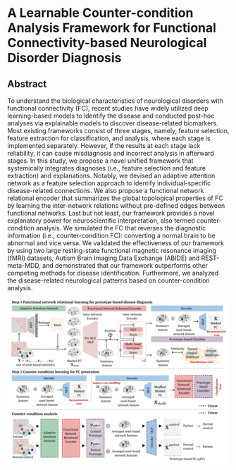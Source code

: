 # A Learnable Counter-condition Analysis Framework for Functional Connectivity-based Neurological Disorder Diagnosis

## Abstract
To understand the biological characteristics of neurological disorders with functional connectivity (FC), recent studies have widely utilized deep learning-based models to identify the disease and conducted post-hoc analyses via explainable models to discover disease-related biomarkers. Most existing frameworks consist of three stages, namely, feature selection, feature extraction for classification, and analysis, where each stage is implemented separately. However, if the results at each stage lack reliability, it can cause misdiagnosis and incorrect analysis in afterward stages. In this study, we propose a novel unified framework that systemically integrates diagnoses (i.e., feature selection and feature extraction) and explanations. Notably, we devised an adaptive attention network as a feature selection approach to identify individual-specific disease-related connections. We also propose a functional network relational encoder that summarizes the global topological properties of FC by learning the inter-network relations without pre-defined edges between functional networks. Last but not least, our framework provides a novel explanatory power for neuroscientific interpretation, also termed counter-condition analysis. We simulated the FC that reverses the diagnostic information (i.e., counter-condition FC): converting a normal brain to be abnormal and vice versa. We validated the effectiveness of our framework by using two large resting-state functional magnetic resonance imaging (fMRI) datasets, Autism Brain Imaging Data Exchange (ABIDE) and REST-meta-MDD, and demonstrated that our framework outperforms other competing methods for disease identification. Furthermore, we analyzed the disease-related neurological patterns based on counter-condition analysis. 

![overview](/figures/kang1.png)

